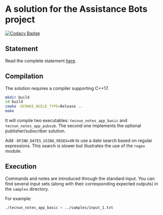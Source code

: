 # A solution for the Assistance Bots project

[![Codacy Badge](https://api.codacy.com/project/badge/Grade/cc11443d2d3e47b593ee2b59c05bb1d8)](https://app.codacy.com/gh/cbuchart/tecnun_assistance_bots?utm_source=github.com&utm_medium=referral&utm_content=cbuchart/tecnun_assistance_bots&utm_campaign=Badge_Grade_Settings)

## Statement

Read the complete statement [here](https://github.com/cbuchart/operating_systems_lectures/blob/master/src/AssistanceBots/README.md).

## Compilation

The solution requires a compiler supporting C++17.

```bash
mkdir build
cd build
cmake -DCMAKE_BUILD_TYPE=Release ..
make
```

It will compile two executables: `tecnun_notes_app_basic` and `tecnun_notes_app_pubsub`. The second one implements the optional publisher/subscriber solution.

Add `-DFIND_DATES_USING_REGEX=ON` to use a date search based on regular expressions. This search is slower but illustrates the use of the `regex` module.

## Execution

Commands and notes are introduced through the standard input. You can find several input sets (along with their corresponding expected outputs) in the `samples` directory.

For example:

```bash
./tecnun_notes_app_basic < ../samples/input_1.txt
```
